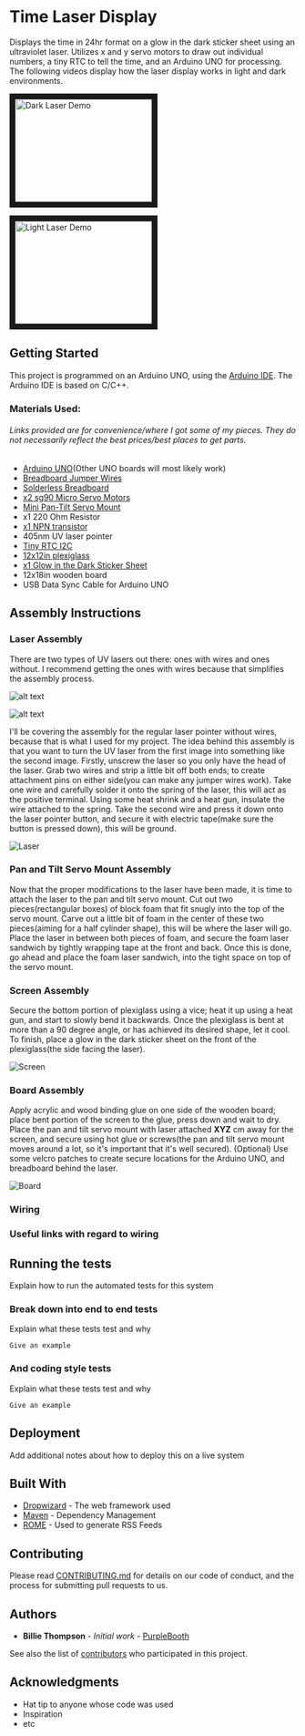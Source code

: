 # Time Laser Display

Displays the time in 24hr format on a glow in the dark sticker sheet using an ultraviolet laser. Utilizes x and y servo motors to draw out individual numbers, a tiny RTC to tell the time, and an Arduino UNO for processing. The following videos display how the laser display works in light and dark environments.

<a href="http://www.youtube.com/watch?feature=player_embedded&v=BrsYRhGEyC4
" target="_blank"><img src="http://img.youtube.com/vi/BrsYRhGEyC4/0.jpg"
alt="Dark Laser Demo" width="240" height="180" border="10" /></a>

<a href="http://www.youtube.com/watch?feature=player_embedded&v=GYEmO1oykZE
" target="_blank"><img src="http://img.youtube.com/vi/GYEmO1oykZE/0.jpg"
alt="Light Laser Demo" width="240" height="180" border="10" /></a>

## Getting Started

This project is programmed on an Arduino UNO, using the [Arduino IDE](https://www.arduino.cc/en/Main/Software "Arduino IDE Download"). The Arduino IDE is based on C/C++.

### Materials Used:

###### Links provided are for convenience/where I got some of my pieces. They do not necessarily reflect the best prices/best places to get parts.

 - [Arduino UNO](https://www.amazon.com/ARDUINO-A000073-DEV-BRD-ATMEGA328/dp/B007R9TUJE/ref=sr_1_5?ie=UTF8&qid=1535558536&sr=8-5&keywords=arduino+uno)(Other UNO boards will most likely work)
 - [Breadboard Jumper Wires](https://www.amazon.com/120pcs-Multicolored-Breadboard-Arduino-Raspberry/dp/B072L1XMJR/ref=sr_1_4?ie=UTF8&qid=1535558804&sr=8-4&keywords=male+female+leads)
 - [Solderless Breadboard](https://us.banggood.com/Wholesale-Warehouse-8_5-x-5_5cm-400-Tie-Points-400-Holes-Solderless-Breadboard-Bread-Board-wp-Usa-91872.html?rmmds=search)
 - [x2 sg90 Micro Servo Motors](https://www.amazon.com/ElectroBot-Micro-Helicopter-Airplane-Controls/dp/B071KJV7DD/ref=sr_1_5?ie=UTF8&qid=1535559351&sr=8-5&keywords=micro+servo+motors)
 - [Mini Pan-Tilt Servo Mount](https://www.amazon.com/Adafruit-Mini-Pan-Tilt-Kit-Assembled/dp/B00PY3LQ2Y/ref=sr_1_fkmr1_1?ie=UTF8&qid=1535559136&sr=8-1-fkmr1&keywords=pan+tilt+servo+motor+mount+adafruit)
 - x1 220 Ohm Resistor
 - [x1 NPN transistor](https://www.amazon.com/gp/product/B06XPWS52G/ref=oh_aui_search_detailpage?ie=UTF8&psc=1)
 - 405nm UV laser pointer
 - [Tiny RTC I2C](https://www.amazon.com/gp/product/B00UUR8GJU/ref=oh_aui_search_detailpage?ie=UTF8&psc=1)
 - [12x12in plexiglass](https://www.amazon.com/gp/product/B004DYW31I/ref=oh_aui_search_detailpage?ie=UTF8&psc=1)
 - [x1 Glow in the Dark Sticker Sheet](https://www.amazon.com/gp/product/B00YU7R3H2/ref=oh_aui_search_detailpage?ie=UTF8&psc=1)
 - 12x18in wooden board
 - USB Data Sync Cable for Arduino UNO

## Assembly Instructions

### Laser Assembly

There are two types of UV lasers out there: ones with wires and ones without. I recommend getting the ones with wires because that simplifies the assembly process.

![alt text](http://static1.squarespace.com/static/58ea60f83e00be49e5d70084/58ea7704893fc0148fc119a0/5ac7eb9303ce640b6bf573a6/1528236082818/?format=1000w "UV Laser Pointer")

![alt text](https://images-na.ssl-images-amazon.com/images/I/31xnQYPuQpL.jpg "UV Laser with wires")

I'll be covering the assembly for the regular laser pointer without wires, because that is what I used for my project. The idea behind this assembly is that you want to turn the UV laser from the first image into something like the second image. Firstly, unscrew the laser so you only have the head of the laser. Grab two wires and strip a little bit off both ends; to create attachment pins on either side(you can make any jumper wires work). Take one wire and carefully solder it onto the spring of the laser, this will act as the positive terminal. Using some heat shrink and a heat gun, insulate the wire attached to the spring. Take the second wire and press it down onto the laser pointer button, and secure it with electric tape(make sure the button is pressed down), this will be ground.

![Laser](images/40363688_1786586968063415_6519779304723709952_n.jpg)

### Pan and Tilt Servo Mount Assembly

Now that the proper modifications to the laser have been made, it is time to attach the laser to the pan and tilt servo mount. Cut out two pieces(rectangular boxes) of block foam that fit snugly into the top of the servo mount. Carve out a little bit of foam in the center of these two pieces(aiming for a half cylinder shape), this will be where the laser will go. Place the laser in between both pieces of foam, and secure the foam laser sandwich by tightly wrapping tape at the front and back. Once this is done, go ahead and place the foam laser sandwich, into the tight space on top of the servo mount.

### Screen Assembly

Secure the bottom portion of plexiglass using a vice; heat it up  using a heat gun, and start to slowly bend it backwards. Once the plexiglass is bent at more than a 90 degree angle, or has achieved its desired shape, let it cool. To finish, place a glow in the dark sticker sheet on the front of the plexiglass(the side facing the laser).

![Screen](images/40294498_2226196900743574_6721739876846272512_n.jpg)

### Board Assembly

Apply acrylic and wood binding glue on one side of the wooden board; place bent portion of the screen to the glue, press down and wait to dry. Place the pan and tilt servo mount with laser attached **XYZ** cm away for the screen, and secure using hot glue or screws(the pan and tilt servo mount moves around a lot, so it's important that it's well secured). (Optional) Use some velcro patches to create secure locations for the Arduino UNO, and breadboard behind the laser.

![Board](images/40330276_1673844129391158_4240454445797736448_n.jpg)

### Wiring


### Useful links with regard to wiring

## Running the tests

Explain how to run the automated tests for this system

### Break down into end to end tests

Explain what these tests test and why

```
Give an example
```

### And coding style tests

Explain what these tests test and why

```
Give an example
```

## Deployment

Add additional notes about how to deploy this on a live system

## Built With

* [Dropwizard](http://www.dropwizard.io/1.0.2/docs/) - The web framework used
* [Maven](https://maven.apache.org/) - Dependency Management
* [ROME](https://rometools.github.io/rome/) - Used to generate RSS Feeds

## Contributing

Please read [CONTRIBUTING.md](https://gist.github.com/PurpleBooth/b24679402957c63ec426) for details on our code of conduct, and the process for submitting pull requests to us.

## Authors

* **Billie Thompson** - *Initial work* - [PurpleBooth](https://github.com/PurpleBooth)

See also the list of [contributors](https://github.com/your/project/contributors) who participated in this project.

## Acknowledgments

* Hat tip to anyone whose code was used
* Inspiration
* etc
